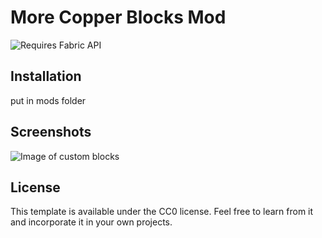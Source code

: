 # More Copper Blocks Mod
![Requires Fabric API](https://camo.githubusercontent.com/38956b9a3cae432eb222ab32b5b7292242d8f10cc9666b5be4af4b99f7b7cc46/68747470733a2f2f692e696d6775722e636f6d2f486162565a4a526d2e706e67)

## Installation
put in mods folder

## Screenshots
![Image of custom blocks](https://i.imgur.com/8aGdtur.png)


## License

This template is available under the CC0 license. Feel free to learn from it and incorporate it in your own projects.
